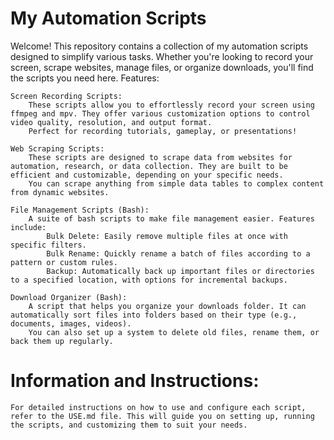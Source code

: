 # My Automation Scripts

Welcome! This repository contains a collection of my automation scripts designed to simplify various tasks. Whether you're looking to record your screen, scrape websites, manage files, or organize downloads, you'll find the scripts you need here.
Features:

    Screen Recording Scripts:
        These scripts allow you to effortlessly record your screen using ffmpeg and mpv. They offer various customization options to control video quality, resolution, and output format.
        Perfect for recording tutorials, gameplay, or presentations!

    Web Scraping Scripts:
        These scripts are designed to scrape data from websites for automation, research, or data collection. They are built to be efficient and customizable, depending on your specific needs.
        You can scrape anything from simple data tables to complex content from dynamic websites.

    File Management Scripts (Bash):
        A suite of bash scripts to make file management easier. Features include:
            Bulk Delete: Easily remove multiple files at once with specific filters.
            Bulk Rename: Quickly rename a batch of files according to a pattern or custom rules.
            Backup: Automatically back up important files or directories to a specified location, with options for incremental backups.

    Download Organizer (Bash):
        A script that helps you organize your downloads folder. It can automatically sort files into folders based on their type (e.g., documents, images, videos).
        You can also set up a system to delete old files, rename them, or back them up regularly.

# Information and Instructions:

    For detailed instructions on how to use and configure each script, refer to the USE.md file. This will guide you on setting up, running the scripts, and customizing them to suit your needs.
